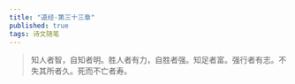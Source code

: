 ```yaml
---
title: "道经-第三十三章"
published: true
tags: 诗文随笔
---
```


> 知人者智，自知者明。胜人者有力，自胜者强。知足者富。强行者有志。不失其所者久。死而不亡者寿。